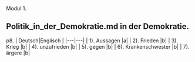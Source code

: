 Modul 1.

## Politik_in_der_Demokratie.md in der Demokratie.

p8.
| Deutsch|Englisch |
|---|---|
| 1). Aussagen |a|
| 2). Frieden |b|
| 3). Krieg |b|
| 4). unzufrieden |b|
| 5). gegen |b|
| 6). Krankenschwester |b|
| 7). ärgere |b|
